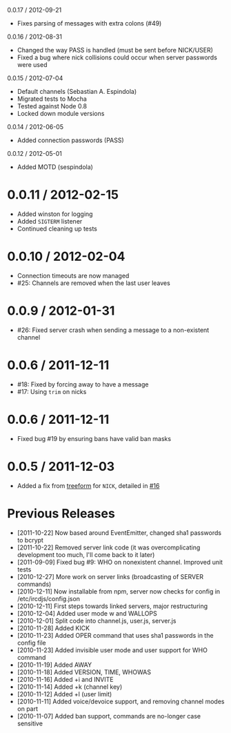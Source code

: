 0.0.17 / 2012-09-21

  * Fixes parsing of messages with extra colons (#49)

0.0.16 / 2012-08-31

  * Changed the way PASS is handled (must be sent before NICK/USER)
  * Fixed a bug where nick collisions could occur when server passwords were used

0.0.15 / 2012-07-04

  * Default channels (Sebastian A. Espindola)
  * Migrated tests to Mocha
  * Tested against Node 0.8
  * Locked down module versions

0.0.14 / 2012-06-05

  * Added connection passwords (PASS)

0.0.12 / 2012-05-01

  * Added MOTD (sespindola)

0.0.11 / 2012-02-15
===================

  * Added winston for logging
  * Added `SIGTERM` listener
  * Continued cleaning up tests

0.0.10 / 2012-02-04
===================

  * Connection timeouts are now managed
  * #25: Channels are removed when the last user leaves

0.0.9 / 2012-01-31
==================

  * #26: Fixed server crash when sending a message to a non-existent channel

0.0.6 / 2011-12-11
==================

  * #18: Fixed by forcing away to have a message
  * #17: Using `trim` on nicks

0.0.6 / 2011-12-11
==================

  * Fixed bug #19 by ensuring bans have valid ban masks 

0.0.5 / 2011-12-03
==================

  * Added a fix from [treeform](https://github.com/treeform) for `NICK`, detailed in [#16](https://github.com/alexyoung/ircd.js/issues/16)

Previous Releases
=================

* [2011-10-22] Now based around EventEmitter, changed sha1 passwords to bcrypt
* [2011-10-22] Removed server link code (it was overcomplicating development too much, I'll come back to it later)
* [2011-09-09] Fixed bug #9: WHO on nonexistent channel.  Improved unit tests
* [2010-12-27] More work on server links (broadcasting of SERVER commands)
* [2010-12-11] Now installable from npm, server now checks for config in /etc/ircdjs/config.json
* [2010-12-11] First steps towards linked servers, major restructuring
* [2010-12-04] Added user mode w and WALLOPS
* [2010-12-01] Split code into channel.js, user.js, server.js
* [2010-11-28] Added KICK
* [2010-11-23] Added OPER command that uses sha1 passwords in the config file
* [2010-11-23] Added invisible user mode and user support for WHO command
* [2010-11-19] Added AWAY
* [2010-11-18] Added VERSION, TIME, WHOWAS
* [2010-11-16] Added +i and INVITE
* [2010-11-14] Added +k (channel key)
* [2010-11-12] Added +l (user limit)
* [2010-11-11] Added voice/devoice support, and removing channel modes on part
* [2010-11-07] Added ban support, commands are no-longer case sensitive

